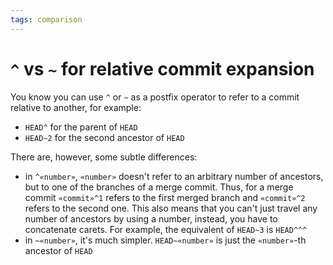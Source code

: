 ```yaml
---
tags: comparison
---
```


# `^` vs `~` for relative commit expansion
You know you can use `^` or `~` as a postfix operator to refer to a commit relative to another, for example:

* `HEAD^` for the parent of `HEAD`
* `HEAD~2` for the second ancestor of `HEAD`

There are, however, some subtle differences:

* in `^«number»`, `«number»` doesn't refer to an arbitrary number of ancestors, but to one of the branches of a merge commit. Thus, for a merge commit `«commit»^1` refers to the first merged branch and `«commit»^2` refers to the second one. This also means that you can't just travel any number of ancestors by using a number, instead, you have to concatenate carets. For example, the equivalent of `HEAD~3` is `HEAD^^^`
* in `~«number»`, it's much simpler. `HEAD~«number»` is just the `«number»`-th ancestor of `HEAD`
